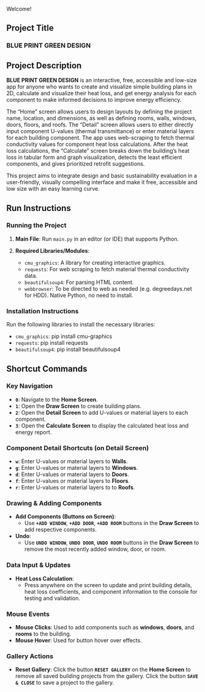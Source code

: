 Welcome!

## Project Title
### BLUE PRINT GREEN DESIGN

## Project Description
**BLUE PRINT GREEN DESIGN** is an interactive, free, accessible and low-size app for anyone who wants to create and visualize simple building plans in 2D, calculate and visualize their heat loss, and get energy analysis for each component to make informed decisions to improve energy efficiency.

The “Home” screen allows users to design layouts by defining the project name, location, and dimensions, as well as defining rooms, walls, windows, doors, floors, and roofs. The “Detail” screen allows users to either directly input component U-values (thermal transmittance) or enter material layers for each building component. The app uses web-scraping to fetch thermal conductivity values for component heat loss calculations. After the heat loss calculations, the “Calculate” screen breaks down the building’s heat loss in tabular form and graph visualization, detects the least efficient components, and gives prioritized retrofit suggestions.

This project aims to integrate design and basic sustainability evaluation in a user-friendly, visually compelling interface and make it free, accessible and low size with an easy learning curve.


## Run Instructions
### Running the Project
1. **Main File**: Run `main.py` in an editor (or IDE) that supports Python.

2. **Required Libraries/Modules**:
   - `cmu_graphics`: A library for creating interactive graphics.
   - `requests`: For web scraping to fetch material thermal conductivity data.
   - `beautifulsoup4`: For parsing HTML content.
   - `webbrowser`: To be directed to web as needed (e.g. degreedays.net for HDD). Native Python, no need to install.


### Installation Instructions
Run the following libraries to install the necessary libraries: 
   - `cmu_graphics`: pip install cmu-graphics
   - `requests`: pip install requests
   - `beautifulsoup4`: pip install beautifulsoup4


## Shortcut Commands

### Key Navigation
- **`0`**: Navigate to the **Home Screen**.
- **`1`**: Open the **Draw Screen** to create building plans.
- **`2`**: Open the **Detail Screen** to add U-values or material layers to each component.
- **`3`**: Open the **Calculate Screen** to display the calculated heat loss and energy report.

### Component Detail Shortcuts (on Detail Screen)
- **`w`**: Enter U-values or material layers to **Walls**.
- **`g`**: Enter U-values or material layers to **Windows**.
- **`d`**: Enter U-values or material layers to **Doors**.
- **`f`**: Enter U-values or material layers to **Floors**.
- **`r`**: Enter U-values or material layers to to **Roofs**.

### Drawing & Adding Components
- **Add Components (Buttons on Screen)**:
  - Use **`+ADD WINDOW`**, **`+ADD DOOR`**, **`+ADD ROOM`** buttons in the **Draw Screen** to add respective components.
- **Undo**:
  - Use **`UNDO WINDOW`**, **`UNDO DOOR`**, **`UNDO ROOM`** buttons in the **Draw Screen** to remove the most recently added window, door, or room.

### Data Input & Updates
- **Heat Loss Calculation**:
  - Press anywhere on the screen to update and print building details, heat loss coefficients, and component information to the console for testing and validation.

### Mouse Events
- **Mouse Clicks**: Used to add components such as **windows**, **doors**, and **rooms** to the building.
- **Mouse Hover**: Used for button hover over effects.

### Gallery Actions
- **Reset Gallery**: Click the button **`RESET GALLERY`** on the **Home Screen** to remove all saved building projects from the gallery. Click the button **`SAVE & CLOSE`** to save a project to the gallery.




